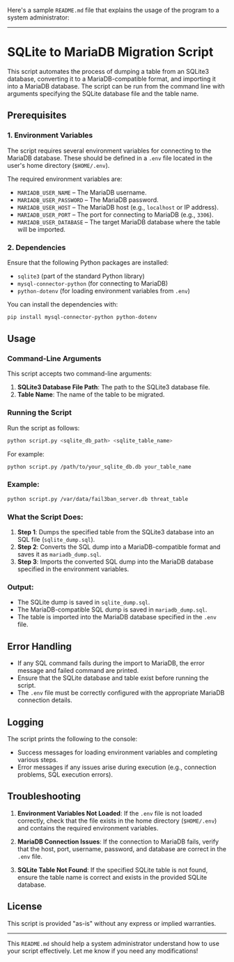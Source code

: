 Here's a sample `README.md` file that explains the usage of the program to a system administrator:

---

# SQLite to MariaDB Migration Script

This script automates the process of dumping a table from an SQLite3 database, converting it to a MariaDB-compatible format, and importing it into a MariaDB database. The script can be run from the command line with arguments specifying the SQLite database file and the table name.

## Prerequisites

### 1. Environment Variables
The script requires several environment variables for connecting to the MariaDB database. These should be defined in a `.env` file located in the user's home directory (`$HOME/.env`).

The required environment variables are:

- `MARIADB_USER_NAME` – The MariaDB username.
- `MARIADB_USER_PASSWORD` – The MariaDB password.
- `MARIADB_USER_HOST` – The MariaDB host (e.g., `localhost` or IP address).
- `MARIADB_USER_PORT` – The port for connecting to MariaDB (e.g., `3306`).
- `MARIADB_USER_DATABASE` – The target MariaDB database where the table will be imported.

### 2. Dependencies

Ensure that the following Python packages are installed:

- `sqlite3` (part of the standard Python library)
- `mysql-connector-python` (for connecting to MariaDB)
- `python-dotenv` (for loading environment variables from `.env`)

You can install the dependencies with:

```bash
pip install mysql-connector-python python-dotenv
```

## Usage

### Command-Line Arguments

This script accepts two command-line arguments:

1. **SQLite3 Database File Path**: The path to the SQLite3 database file.
2. **Table Name**: The name of the table to be migrated.

### Running the Script

Run the script as follows:

```bash
python script.py <sqlite_db_path> <sqlite_table_name>
```

For example:

```bash
python script.py /path/to/your_sqlite_db.db your_table_name
```

### Example:

```bash
python script.py /var/data/fail3ban_server.db threat_table
```

### What the Script Does:

1. **Step 1**: Dumps the specified table from the SQLite3 database into an SQL file (`sqlite_dump.sql`).
2. **Step 2**: Converts the SQL dump into a MariaDB-compatible format and saves it as `mariadb_dump.sql`.
3. **Step 3**: Imports the converted SQL dump into the MariaDB database specified in the environment variables.

### Output:

- The SQLite dump is saved in `sqlite_dump.sql`.
- The MariaDB-compatible SQL dump is saved in `mariadb_dump.sql`.
- The table is imported into the MariaDB database specified in the `.env` file.

## Error Handling

- If any SQL command fails during the import to MariaDB, the error message and failed command are printed.
- Ensure that the SQLite database and table exist before running the script.
- The `.env` file must be correctly configured with the appropriate MariaDB connection details.

## Logging

The script prints the following to the console:

- Success messages for loading environment variables and completing various steps.
- Error messages if any issues arise during execution (e.g., connection problems, SQL execution errors).

## Troubleshooting

1. **Environment Variables Not Loaded**: 
   If the `.env` file is not loaded correctly, check that the file exists in the home directory (`$HOME/.env`) and contains the required environment variables.

2. **MariaDB Connection Issues**: 
   If the connection to MariaDB fails, verify that the host, port, username, password, and database are correct in the `.env` file.

3. **SQLite Table Not Found**: 
   If the specified SQLite table is not found, ensure the table name is correct and exists in the provided SQLite database.

## License

This script is provided "as-is" without any express or implied warranties.

---

This `README.md` should help a system administrator understand how to use your script effectively. Let me know if you need any modifications!

